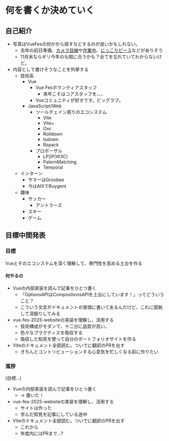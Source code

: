 # 何を書くか決めていく

## 自己紹介

- 写真はVueFesの何かから探すなどするのが良いかもしれない。
  - 去年の前日準備、[カメラ目線](/public/zenjitsu1.png)や[作業中](/public/zenjitsu2.png)、[にっこりピース](/public/zenjitsu3.png)などがありそう
  - 11月末ならギリ今年のも間に合うかも？全てを忘れていてわからないけど。
- 内容として書けそうなことを列挙する
  - 技術系
    - Vue
      - Vue Fesボランティアスタッフ
        - 来年こそはコアスタッフを、、、
      - Vueコミュニティが好きです。ビッグラブ。
    - JavaScript/Web
      - ツールチェイン周りのエコシステム
        - Vite
        - Vite+
        - Oxc
        - Rolldown
        - tsdown
        - Rspack
      - プロポーザル
        - LP2P(W3C)
        - PaternMatching
        - Temporal
  - インターン
    - サマーはGroobee
    - 今はAIXでBuygent
  - 趣味
    - サッカー
      - アントラーズ
    - スキー
    - ゲーム

## 目標中間発表

### 目標

Vueとそのエコシステムを深く理解して、専門性を高める土台を作る

#### 何やるの

- Vueの内部実装を読んで記事をひとつ書く
  - 「OptionsAPIはCompositionsAPIを土台にしています！」ってどういうこと？
  - こういう文言がドキュメントの冒頭に書いてあるんだけど、これに固執して深掘りしてみる
- vue-fes-2025-websiteの実装を理解し、活用する
  - 技術構成がモダンで、十二分に品質が高い。
  - 色々なプラクティスを吸収する
  - 吸収した知見を使って自分のポートフォリオサイトを作る
- Viteのドキュメント全部読む。ついでに翻訳のPRを出す
  - きちんとコントリビューションする心意気を忙しくなる前に作りたい

### 進捗

(目標...)

- Vueの内部実装を読んで記事をひとつ書く
  - → 書いた！
- vue-fes-2025-websiteの実装を理解し、活用する
  - サイトは作った
  - 学んだ知見を記事にしている途中
- Viteのドキュメント全部読む。ついでに翻訳のPRを出す
  - これから
  - 年度内にはPRまで...?
